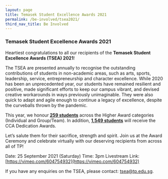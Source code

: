```yaml
---
layout: page
title: Temasek Student Excellence Awards 2021
permalink: /be-involved/tsea2021/
third_nav_title: Be Involved
---
```

### Temasek Student Excellence Awards 2021

Heartiest congratulations to all our recipients of the **Temasek Student Excellence Awards (TSEA) 2021**!

The TSEA are presented annually to recognise the outstanding contributions of students in non-academic areas, such as arts, sports, leadership, service, entrepreneurship and character excellence. While 2020 has been an unprecedented year, our students have remained resilient and positive, made significant efforts to keep our campus vibrant, and devised creative workarounds in ways previously unimaginable. They were also quick to adapt and agile enough to continue a legacy of excellence, despite the curveballs thrown by the pandemic.

This year, we honour<b> <u>259 students</u></b> across the Higher Award categories (Individual and Group/Team). In addition, <b><u>1,549 students</u></b> will receive the CCA Dedication Awards.

Let’s salute them for their sacrifice, strength and spirit. Join us at the Award Ceremony and celebrate virtually with our deserving recipients from across all of TP!

Date: 25 September 2021 (Saturday)
Time: 3pm
Livestream Link: [https://vimeo.com/604754932](https://vimeo.com/604754932)

If you have any enquiries on the TSEA, please contact: <a href="mailto:tsea@tp.edu.sg">tsea@tp.edu.sg</a>.
